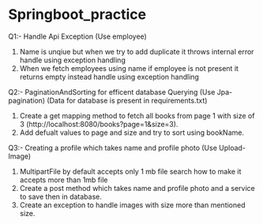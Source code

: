 # Springboot_practice

Q1:- Handle Api Exception (Use employee)
  1. Name is unqiue but when we try to add duplicate it throws internal error handle using exception handling
  2. When we fetch employees using name if employee is not present it returns empty instead handle using exception handling

Q2:- PaginationAndSorting for efficent database Querying (Use Jpa-pagination)
  (Data for database is present in requirements.txt)
  1. Create a get mapping method to fetch all books from page 1 with size of 3 (http://localhost:8080/books?page=1&size=3).
  2. Add defualt values to page and size and try to sort using bookName.

Q3:- Creating a profile which takes name and profile photo (Use Upload-Image)
  1. MultipartFile by default accepts only 1 mb file search how to make it accepts more than 1mb file
  2. Create a post method which takes name and profile photo and a service to save then in database.
  3. Create an exception to handle images with size more than mentioned size.
